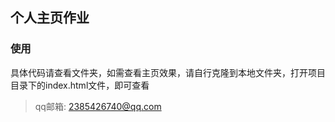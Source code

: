 ## 个人主页作业

### 使用
   具体代码请查看文件夹，如需查看主页效果，请自行克隆到本地文件夹，打开项目目录下的index.html文件，即可查看

> qq邮箱: 2385426740@qq.com


